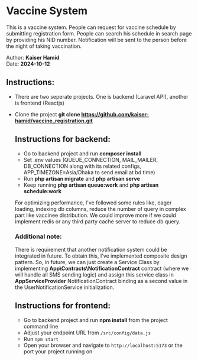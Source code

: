 # Vaccine System

This is a vaccine system. People can request for vaccine schedule by submitting registration form. People can search his schedule in search page by providing his NID number. Notification will be sent to the person before the night of taking vaccination.

Author: **Kaiser Hamid**  
Date: **2024-10-12**

## Instructions:

- There are two seperate projects. One is backend (Laravel API), another is frontend (Reactjs)
- Clone the project **git clone https://github.com/kaiser-hamid/vaccine_registration.git**

  ## Instructions for backend:

  - Go to backend project and run **composer install**
  - Set .env values (QUEUE_CONNECTION, MAIL_MAILER, DB_CONNECTION along with its related configs, APP_TIMEZONE=Asia/Dhaka to send email at bd time)
  - Run **php artisan migrate** and **php artisan serve**
  - Keep running **php artisan queue:work** and **php artisan schedule:work**

  For optimizing performance, I've followed some rules like, eager loading, indexing db columns, reduce the number of query in complex part like vaccinee distribution.
  We could improve more if we could implement redis or any third party cache server to reduce db query.

  ### Additional note:

  There is requirement that another notification system could be integrated in future.
  To obtain this, I've implemented composite design pattern.
  So, in future, we can just create a Service Class by implementing **App\Contracts\NotificationContract** contract (where we will handle all SMS sending logic) and assign this service class in **AppServiceProvider** NotificationContract binding as a second value in the UserNotificationService initialization.

  ## Instructions for frontend:

  - Go to backend project and run **npm install** from the project command line
  - Adjust your endpoint URL from `/src/config/data.js`
  - Run `npm start`
  - Open your browser and navigate to `http://localhost:5173` or the port your project running on
